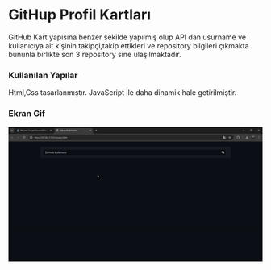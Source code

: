 <h1>GitHup Profil Kartları</h1>

<p>GitHub Kart yapısına benzer şekilde yapılmış olup API dan usurname ve kullanıcıya ait kişinin takipçi,takip ettikleri ve repository  bilgileri çıkmakta bununla birlikte son 3 repository sine ulaşılmaktadır.</p>

<h3>Kullanılan Yapılar</h3>

<p>Html,Css tasarlanmıştır. JavaScript ile  daha dinamik hale getirilmiştir.</p>

<h3>Ekran Gif</h3>

![](Github.gif)
